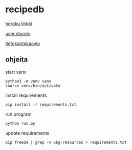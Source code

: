 # recipedb

[heroku linkki](http://recipedb-nicohi.herokuapp.com/)


[user stories](documentation/userstories.md)

[tietokantakaavio](documentation/tables.md)

## ohjeita
start venv
```
python3 -m venv venv
source venv/bin/activate
```
install requirements
```
pip install -r requirements.txt
```

run program
```
python run.py
```

update requirements
```
pip freeze | grep -v pkg-resources > requirements.txt
```
